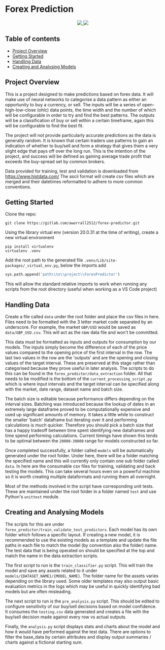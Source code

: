 Forex Prediction
=============

<p align="center">
    <a href="https://www.python.org/doc/" alt="Python 3.7">
        <img src="https://img.shields.io/badge/python-v3.7+-blue.svg" />
    </a>
    <a href=https://gitlab.com/aworrall2512/forex-predictor/-/blob/master/LICENSE" alt="Licence">
        <img src="https://img.shields.io/badge/license-MIT-yellow.svg" />
    </a>
</p>

Table of contents
-------
* [Project Overview](#project-overview)
* [Getting Started](#getting-started)
* [Handling Data](#handling-data)
* [Creating and Analysing Models](#creating-and-analysing-models)

Project Overview
-------
This is a project designed to make predictions based on forex data. It will make use of neural networks to categorise a data pattern as either an opportunity to buy a currency, or sell. The inputs will be a series of open-high-low-close (ohlc) data points, the time width and the number of which will be configurable in order to try and find the best patterns. The outputs will be a classification of buy or sell within a certain timeframe, again this will be configurable to find the best fit.

The project will not provide particularly accurate predictions as the data is generally random. It is known that certain traders use patterns to gain an indication of whether to buy/sell and form a strategy that gives them a very slight edge that pays off over the long run. This is the intention of the project, and success will be defined as gaining average trade profit that exceeds the buy-spread set by common brokers.

Data provided for training, test and validation is downloaded from https://www.histdata.com/ The ascii format will create csv files which are merged and their datetimes reformatted to adhere to more common conventions.


Getting Started
-------
Clone the repo:
```
git clone https://gitlab.com/aworrall2512/forex-predictor.git
```

Using the library virtual env (version 20.0.31 at the time of writing), create a new virtual environment
```
pip install virtualenv
virtualenv .venv
```
Add the root path to the generated file `.venv/Lib/site-packages/_virtual_env.py`, below the imports add

```python
sys.path.append('path\\to\\project\\ForexPredictor')
```
This will allow the standard relative imports to work when running any scripts from the root directory (useful when working as a VS Code project)

Handling Data
-------
Create a file called ```data``` under the root folder and place the csv files in here. Files need to be formatted with the 3 letter market code separated by an underscore. For example, the market ```GBP/USD``` would be saved as ```data/GBP_USD.csv```. This will act as the raw data file and won't be committed.

This data must be formatted as inputs and outputs for consumption by our models. The inputs simply become the difference of each of the price values compared to the opening price of the first interval in the row. The last two values in the row are the 'outputs' and are the opening and closing values of the target interval. These are preserved at this stage rather than categorised because they prove useful in later analysis.
The scripts to do this can be found in the ```forex_predictor/data_extraction``` folder. All that needs to be modified is the bottom of the ```current_processing_script.py``` which is where input intervals and the target interval can be specified along with the market, date range, dataset name and batch size. 

The batch size is editable because performance differs depending on the interval sizes. Batching was introduced because the lookup of dates in an extremely large dataframe proved to be computationally expensive and used up significant amounts of memory. It takes a little while to construct the smaller 'batch' dataframe but iterating over it and performing calculations is much quicker. Therefore you should pick a batch size that has a happy tradeoff between time spent identifying new dataframes and time spend performing calculations. Current timings have shown this tends to be optimal between the ```20000-30000``` range for models constructed so far. 

Once completed successfully, a folder called ```models``` will be automatically generated under the root folder. Under here, there will be a folder matching the specified name and this will currently only contain one sub folder called ```data```. In here are the consumable csv files for training, validating and back testing the models. This can take several hours even on a powerful machine so it is worth creating multiple dataformats and running them all overnight.

Most of the methods involved in the script have corresponding unit tests. These are maintained under the root folder in a folder named ```test``` and use Python's ```unittest``` module.

Creating and Analysing Models
-------
The scripts for this are under ```forex_predictor/train_validate_test_predictors```. Each model has its own folder which follows a specific layout. If creating a new model, it is recommended to use the existing models as a template and update the file paths in each file to match the model (by convention also the folder) name. The test data that is being operated on should be specified at the top and match the name in the data extraction scripts.

The first script to run is the ```train_classifier.py``` script. This will train the model and save any assets related to it under ```models/{DATASET_NAME}/{MODEL_NAME}```. The folder name for the assets varies depending on the library used. Some older templates may also output basic evaluation metrics in the logs which may be useful in quickly identifying bad models but are often misleading.

The next script to run is the ```pre_analysis.py``` script. This should be edited to configure sensitivity of our buy/sell decisions based on model confidence. It consumes the ```testing.csv``` data generated and creates a file with the buy/sell decision made against every row vs actual outputs.

Finally, the ```analysis.py``` script displays stats and charts about the model and how it would have performed against the test data. There are options to filter the base_data by certain attributes and display output summaries / charts against a fictional starting sum.